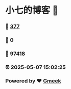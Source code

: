 # 小七的博客 :link:  
### :page_facing_up: [377](/tag.html) 
### :speech_balloon: 0 
### :hibiscus: 97418 
### :alarm_clock: 2025-05-07 15:02:25 
### Powered by :heart: [Gmeek](https://github.com/Meekdai/Gmeek)
